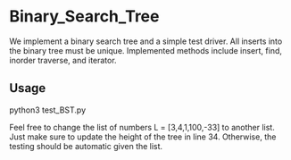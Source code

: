 # Binary_Search_Tree

We implement a binary search tree and a simple test driver. All inserts into the binary tree must be unique. 
Implemented methods include insert, find, inorder traverse, and iterator. 

## Usage

python3 test_BST.py

Feel free to change the list of numbers L = [3,4,1,100,-33] to another list. Just make sure to update the height of
the tree in line 34. Otherwise, the testing should be automatic given the list.



